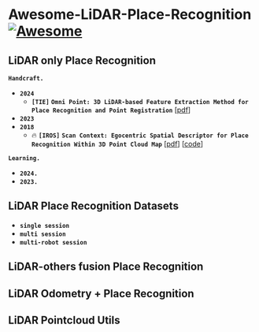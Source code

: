 # Awesome-LiDAR-Place-Recognition [![Awesome](https://awesome.re/badge.svg)](https://awesome.re)

## LiDAR only Place Recognition
__`Handcraft.`__
- __`2024`__
  -  __`[TIE]`__ __`Omni Point: 3D LiDAR-based Feature Extraction Method for Place Recognition and Point Registration`__ [[pdf](https://ieeexplore.ieee.org/stamp/stamp.jsp?tp=&arnumber=10378877)]
- __`2023`__
- __`2018`__
  - 🔥 __`[IROS]`__ __`Scan Context: Egocentric Spatial Descriptor for Place Recognition Within 3D Point Cloud Map`__ [[pdf](https://ieeexplore.ieee.org/stamp/stamp.jsp?tp=&arnumber=8593953)] [[code](https://github.com/gisbi-kim/scancontext)]

__`Learning.`__
- __`2024.`__
- __`2023.`__

## LiDAR Place Recognition Datasets
- __`single session`__
- __`multi session`__
- __`multi-robot session`__

## LiDAR-others fusion Place Recognition

## LiDAR Odometry + Place Recognition

## LiDAR Pointcloud Utils
